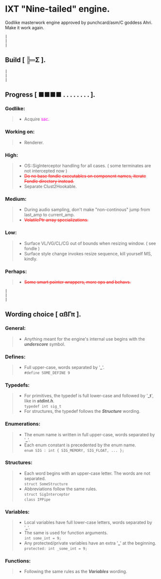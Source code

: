 # IXT "Nine-tailed" engine.

Godlike masterwork engine approved by punchcard/asm/C goddess Ahri. <br>
Make it work again. <br>

`|`<br>
`|`<br>
`|`<br>

## Build [ ╠═Σ ].

`|`<br>
`|`<br>
`|`<br>

## Progress [ ■■■■ . . . . . . . . ].

### Godlike:

> - Acquire <span style="color:magenta">sac</span>. <br>

### Working on:

> - Renderer. <br>

### High:

> - OS::SigInterceptor handling for all cases. ( some terminates are not intercepted now ) <br>
> - <span style="color:red">~~Do no base fondle executables on component names, iterate Fondle directory instead.~~</span> <br>
> - Separate Clust2Hookable. <br>

### Medium:

> - During audio sampling, don't make "non-continous" jump from last_amp to current_amp. <br>
> - <span style="color:red">~~VolatilePtr array specializations.~~</span> <br>

### Low:

> - Surface VL/VG/CL/CG out of bounds when resizing window. ( see fondle ) <br>
> - Surface style change invokes resize sequence, kill yourself MS, kindly. <br>

### Perhaps:

> - <span style="color:red">~~Some smart pointer wrappers, more ops and behavs.~~</span> <br>

`|`<br>
`|`<br>
`|`<br>

## Wording choice [ αßΓπ ].

### General:

> - Anything meant for the engine's internal use begins with the ***underscore*** symbol.

### Defines:

> - Full upper-case, words separated by '**_**'.<br>
> `#define SOME_DEFINE 9`

### Typedefs:

> - For primitives, the typedef is full lower-case and followed by '**_t**', like in ***stdint.h***.<br>
> `typedef int sig_t`<br>
> - For structures, the typedef follows the ***Structure*** wording.

### Enumerations:

> - The enum name is written in full upper-case, words separated by '**_**'.
> - Each enum constant is precedented by the enum name.<br>
> `enum SIG : int { SIG_MEMORY, SIG_FLOAT, ... };`

### Structures:

> - Each word begins with an upper-case letter. The words are not separated.<br>
> `struct SomeStructure`
> - Abbreviations follow the same rules.<br>
> `struct SigInterceptor`<br>
> `class IPPipe`

### Variables:

> - Local variables have full lower-case letters, words separated by '**_**'.
> - The same is used for function arguments.<br>
> `int some_int = 9;`
> - Any protected/private variables have an extra '**_**' at the beginning.<br>
> `protected: int _some_int = 9;`

### Functions: 

> - Following the same rules as the ***Variables*** wording.
